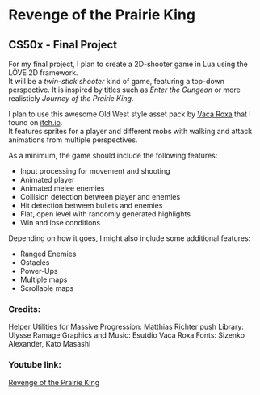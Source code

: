 Revenge of the Prairie King
===========================

CS50x - Final Project
---------------------

For my final project, I plan to create a 2D-shooter game in Lua 
using the LÖVE 2D framework.  
It will be a *twin-stick shooter* kind of game, featuring a top-down perspective.
It is inspired by titles such as *Enter the Gungeon* or more realisticly 
*Journey of the Prairie King*.

I plan to use this awesome Old West style asset pack by [Vaca Roxa](https://twitter.com/bakudas)
that I found on [itch.io](https://bakudas.itch.io/generic-oldwest-pack).  
It features sprites for a player and different mobs with walking and attack 
animations from multiple perspectives.

As a minimum, the game should include the following features:

- Input processing for movement and shooting
- Animated player
- Animated melee enemies
- Collision detection between player and enemies
- Hit detection between bullets and enemies
- Flat, open level with randomly generated highlights
- Win and lose conditions

Depending on how it goes, I might also include some additional features:

- Ranged Enemies
- Ostacles
- Power-Ups
- Multiple maps
- Scrollable maps

### Credits:
Helper Utilities for Massive Progression: Matthias Richter
push Library: Ulysse Ramage
Graphics and Music: Esutdio Vaca Roxa
Fonts: Sizenko Alexander, Kato Masashi

### Youtube link:
[Revenge of the Prairie King](https://youtu.be/xqEv-sMTNfA)
